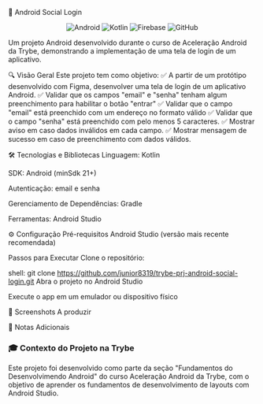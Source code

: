 📱 Android Social Login
<p align="center"> <img src="https://img.shields.io/badge/Android-3DDC84?style=for-the-badge&logo=android&logoColor=white" alt="Android" /> <img src="https://img.shields.io/badge/Kotlin-7F52FF?style=for-the-badge&logo=kotlin&logoColor=white" alt="Kotlin" /> <img src="https://img.shields.io/badge/Firebase-FFCA28?style=for-the-badge&logo=firebase&logoColor=black" alt="Firebase" /> <img src="https://img.shields.io/badge/GitHub-181717?style=for-the-badge&logo=github&logoColor=white" alt="GitHub" /> </p>
Um projeto Android desenvolvido durante o curso de Aceleração Android da Trybe, demonstrando a implementação de uma tela de login de um aplicativo.

🔍 Visão Geral
Este projeto tem como objetivo:
✅ A partir de um protótipo desenvolvido com Figma, desenvolver uma tela de login de um aplicativo Android.
✅ Validar que os campos "email" e "senha" tenham algum preenchimento para habilitar o botão "entrar"
✅ Validar que o campo "email" está preenchido com um endereço no formato válido
✅ Validar que o campo "senha" está preenchido com pelo menos 5 caracteres.
✅ Mostrar aviso em caso dados inválidos em cada campo.
✅ Mostrar mensagem de sucesso em caso de preenchimento com dados válidos.

🛠️ Tecnologias e Bibliotecas
Linguagem: Kotlin

SDK: Android (minSdk 21+)

Autenticação: email e senha

Gerenciamento de Dependências: Gradle

Ferramentas: Android Studio

⚙️ Configuração
Pré-requisitos
Android Studio (versão mais recente recomendada)

Passos para Executar
Clone o repositório:

shell:
git clone https://github.com/junior8319/trybe-prj-android-social-login.git
Abra o projeto no Android Studio

Execute o app em um emulador ou dispositivo físico

📸 Screenshots
A produzir

📌 Notas Adicionais

### 🎓 Contexto do Projeto na Trybe  
Este projeto foi desenvolvido como parte da seção "Fundamentos do Desenvolvimendo Android" do curso Aceleração Android da Trybe, com o objetivo de aprender os fundamentos de desenvolvimento de layouts com Android Studio.
